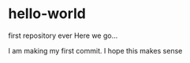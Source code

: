 # hello-world
first repository ever
Here we go...

I am making my first commit. I hope this makes sense
